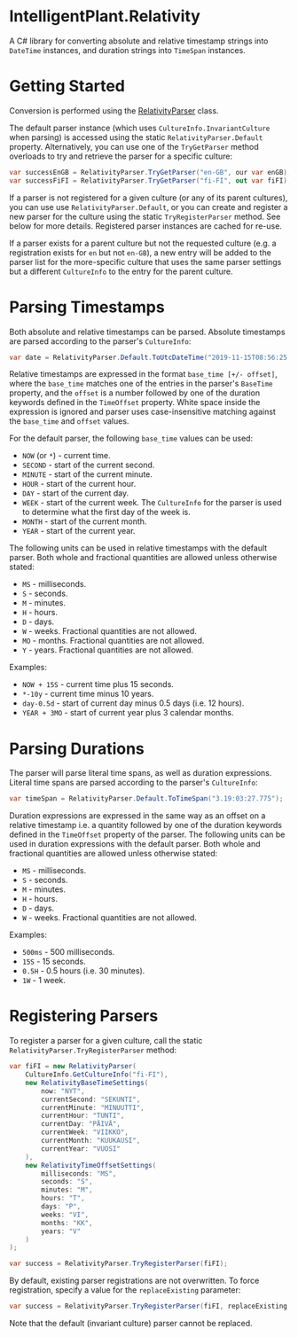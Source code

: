 # IntelligentPlant.Relativity

A C# library for converting absolute and relative timestamp strings into `DateTime` instances, and duration strings into `TimeSpan` instances.


# Getting Started

Conversion is performed using the [RelativityParser](./src/IntelligentPlant.Relativity/RelativityParser.cs) class.

The default parser instance (which uses `CultureInfo.InvariantCulture` when parsing) is accessed using the static `RelativityParser.Default` property. Alternatively, you can use one of the `TryGetParser` method overloads to try and retrieve the parser for a specific culture:

```csharp
var successEnGB = RelativityParser.TryGetParser("en-GB", our var enGB);
var successFiFI = RelativityParser.TryGetParser("fi-FI", out var fiFI);
```

If a parser is not registered for a given culture (or any of its parent cultures), you can use use `RelativityParser.Default`, or you can create and register a new parser for the culture using the static `TryRegisterParser` method. See below for more details. Registered parser instances are cached for re-use. 

If a parser exists for a parent culture but not the requested culture (e.g. a registration exists for `en` but not `en-GB`), a new entry will be added to the parser list for the more-specific culture that uses the same parser settings but a different `CultureInfo` to the entry for the parent culture.


# Parsing Timestamps

Both absolute and relative timestamps can be parsed. Absolute timestamps are parsed according to the parser's `CultureInfo`:

```csharp
var date = RelativityParser.Default.ToUtcDateTime("2019-11-15T08:56:25.0901821Z");
```

Relative timestamps are expressed in the format `base_time [+/- offset]`, where the `base_time` matches one of the entries in the parser's `BaseTime` property, and the `offset` is a number followed by one of the duration keywords defined in the `TimeOffset` property. White space inside the expression is ignored and parser uses case-insensitive matching against the `base_time` and `offset` values.

For the default parser, the following `base_time` values can be used:

- `NOW` (or `*`) - current time.
- `SECOND` - start of the current second.
- `MINUTE` - start of the current minute.
- `HOUR` - start of the current hour.
- `DAY` - start of the current day.
- `WEEK` - start of the current week. The `CultureInfo` for the parser is used to determine what the first day of the week is.
- `MONTH` - start of the current month.
- `YEAR` - start of the current year.

The following units can be used in relative timestamps with the default parser. Both whole and fractional quantities are allowed unless otherwise stated:

- `MS` - milliseconds.
- `S` - seconds.
- `M` - minutes.
- `H` - hours.
- `D` - days.
- `W` - weeks. Fractional quantities are not allowed.
- `MO` - months. Fractional quantities are not allowed.
- `Y` - years. Fractional quantities are not allowed.

Examples:

- `NOW + 15S` - current time plus 15 seconds.
- `*-10y` - current time minus 10 years.
- `day-0.5d` - start of current day minus 0.5 days (i.e. 12 hours).
- `YEAR + 3MO` - start of current year plus 3 calendar months.


# Parsing Durations

The parser will parse literal time spans, as well as duration expressions. Literal time spans are parsed according to the parser's `CultureInfo`:

```csharp
var timeSpan = RelativityParser.Default.ToTimeSpan("3.19:03:27.775");
```

Duration expressions are expressed in the same way as an offset on a relative timestamp i.e. a quantity followed by one of the duration keywords defined in the `TimeOffset` property of the parser. The following units can be used in duration expressions with the default parser. Both whole and fractional quantities are allowed unless otherwise stated:

- `MS` - milliseconds.
- `S` - seconds.
- `M` - minutes.
- `H` - hours.
- `D` - days.
- `W` - weeks. Fractional quantities are not allowed.

Examples:

- `500ms` - 500 milliseconds.
- `15S` - 15 seconds.
- `0.5H` - 0.5 hours (i.e. 30 minutes).
- `1W` - 1 week.


# Registering Parsers

To register a parser for a given culture, call the static `RelativityParser.TryRegisterParser` method:

```csharp
var fiFI = new RelativityParser(
    CultureInfo.GetCultureInfo("fi-FI"),
    new RelativityBaseTimeSettings(
        now: "NYT",
        currentSecond: "SEKUNTI",
        currentMinute: "MINUUTTI",
        currentHour: "TUNTI",
        currentDay: "PÄIVÄ",
        currentWeek: "VIIKKO",
        currentMonth: "KUUKAUSI",
        currentYear: "VUOSI"
    ),
    new RelativityTimeOffsetSettings(
        milliseconds: "MS",
        seconds: "S",
        minutes: "M",
        hours: "T",
        days: "P",
        weeks: "VI",
        months: "KK",
        years: "V"
    )
);

var success = RelativityParser.TryRegisterParser(fiFI);
```

By default, existing parser registrations are not overwritten. To force registration, specify a value for the `replaceExisting` parameter:

```csharp
var success = RelativityParser.TryRegisterParser(fiFI, replaceExisting: true);
```

Note that the default (invariant culture) parser cannot be replaced.
